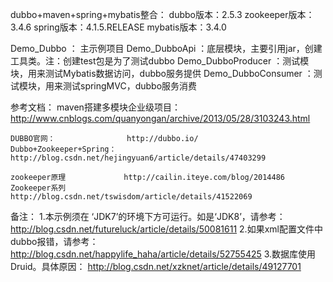 dubbo+maven+spring+mybatis整合：
	dubbo版本：2.5.3
	zookeeper版本：3.4.6
	spring版本：4.1.5.RELEASE
	mybatis版本：3.4.0
	
Demo_Dubbo    		： 主示例项目
Demo_DubboApi 		：底层模块，主要引用jar，创建工具类。注：创建test包是为了测试dubbo
Demo_DubboProducer  ：测试模块，用来测试Mybatis数据访问，dubbo服务提供
Demo_DubboConsumer  ：测试模块，用来测试springMVC，dubbo服务消费

参考文档：
	maven搭建多模块企业级项目：		http://www.cnblogs.com/quanyongan/archive/2013/05/28/3103243.html
	
	DUBBO官网：				http://dubbo.io/
	Dubbo+Zookeeper+Spring：	http://blog.csdn.net/hejingyuan6/article/details/47403299
	
	zookeeper原理				http://cailin.iteye.com/blog/2014486
	Zookeeper系列				http://blog.csdn.net/tswisdom/article/details/41522069		

备注：
1.本示例须在 ‘JDK7’的环境下方可运行。如是‘JDK8’，请参考：
	http://blog.csdn.net/futureluck/article/details/50081611
2.如果xml配置文件中dubbo报错，请参考：
	http://blog.csdn.net/happylife_haha/article/details/52755425
3.数据库使用Druid。具体原因：
	http://blog.csdn.net/xzknet/article/details/49127701
